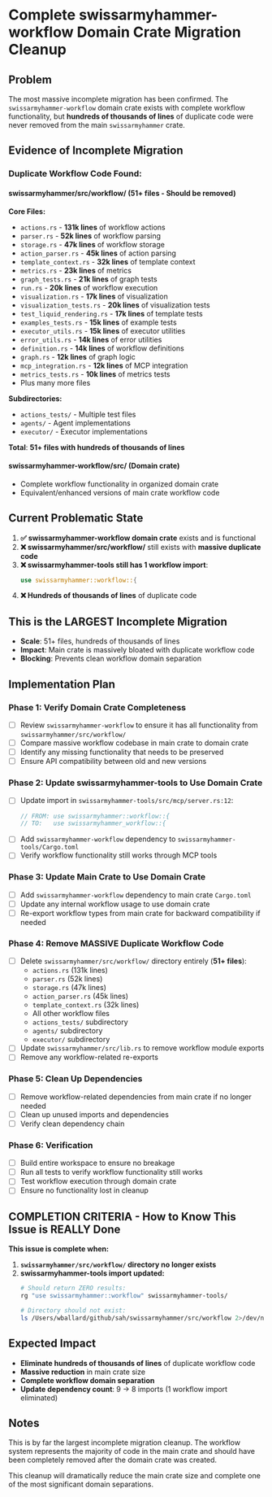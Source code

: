 # Complete swissarmyhammer-workflow Domain Crate Migration Cleanup

## Problem
The most massive incomplete migration has been confirmed. The `swissarmyhammer-workflow` domain crate exists with complete workflow functionality, but **hundreds of thousands of lines** of duplicate code were never removed from the main `swissarmyhammer` crate.

## Evidence of Incomplete Migration

### **Duplicate Workflow Code Found:**

#### **swissarmyhammer/src/workflow/** (51+ files - Should be removed)
**Core Files:**
- `actions.rs` - **131k lines** of workflow actions
- `parser.rs` - **52k lines** of workflow parsing  
- `storage.rs` - **47k lines** of workflow storage
- `action_parser.rs` - **45k lines** of action parsing
- `template_context.rs` - **32k lines** of template context
- `metrics.rs` - **23k lines** of metrics
- `graph_tests.rs` - **21k lines** of graph tests
- `run.rs` - **20k lines** of workflow execution
- `visualization.rs` - **17k lines** of visualization
- `visualization_tests.rs` - **20k lines** of visualization tests
- `test_liquid_rendering.rs` - **17k lines** of template tests
- `examples_tests.rs` - **15k lines** of example tests
- `executor_utils.rs` - **15k lines** of executor utilities
- `error_utils.rs` - **14k lines** of error utilities
- `definition.rs` - **14k lines** of workflow definitions
- `graph.rs` - **12k lines** of graph logic
- `mcp_integration.rs` - **12k lines** of MCP integration
- `metrics_tests.rs` - **10k lines** of metrics tests
- Plus many more files

**Subdirectories:**
- `actions_tests/` - Multiple test files
- `agents/` - Agent implementations  
- `executor/` - Executor implementations

**Total**: **51+ files with hundreds of thousands of lines**

#### **swissarmyhammer-workflow/src/** (Domain crate)
- Complete workflow functionality in organized domain crate
- Equivalent/enhanced versions of main crate workflow code

## Current Problematic State
1. **✅ swissarmyhammer-workflow domain crate** exists and is functional
2. **❌ swissarmyhammer/src/workflow/** still exists with **massive duplicate code**
3. **❌ swissarmyhammer-tools still has 1 workflow import**:
   ```rust
   use swissarmyhammer::workflow::{
   ```
4. **❌ Hundreds of thousands of lines** of duplicate code

## This is the LARGEST Incomplete Migration
- **Scale**: 51+ files, hundreds of thousands of lines
- **Impact**: Main crate is massively bloated with duplicate workflow code
- **Blocking**: Prevents clean workflow domain separation

## Implementation Plan

### Phase 1: Verify Domain Crate Completeness
- [ ] Review `swissarmyhammer-workflow` to ensure it has all functionality from `swissarmyhammer/src/workflow/`
- [ ] Compare massive workflow codebase in main crate to domain crate
- [ ] Identify any missing functionality that needs to be preserved
- [ ] Ensure API compatibility between old and new versions

### Phase 2: Update swissarmyhammer-tools to Use Domain Crate  
- [ ] Update import in `swissarmyhammer-tools/src/mcp/server.rs:12`:
   ```rust
   // FROM: use swissarmyhammer::workflow::{
   // TO:   use swissarmyhammer_workflow::{
   ```
- [ ] Add `swissarmyhammer-workflow` dependency to `swissarmyhammer-tools/Cargo.toml`
- [ ] Verify workflow functionality still works through MCP tools

### Phase 3: Update Main Crate to Use Domain Crate
- [ ] Add `swissarmyhammer-workflow` dependency to main crate `Cargo.toml` 
- [ ] Update any internal workflow usage to use domain crate
- [ ] Re-export workflow types from main crate for backward compatibility if needed

### Phase 4: Remove MASSIVE Duplicate Workflow Code
- [ ] Delete `swissarmyhammer/src/workflow/` directory entirely (**51+ files**):
  - `actions.rs` (131k lines)
  - `parser.rs` (52k lines)
  - `storage.rs` (47k lines)  
  - `action_parser.rs` (45k lines)
  - `template_context.rs` (32k lines)
  - All other workflow files
  - `actions_tests/` subdirectory  
  - `agents/` subdirectory
  - `executor/` subdirectory
- [ ] Update `swissarmyhammer/src/lib.rs` to remove workflow module exports
- [ ] Remove any workflow-related re-exports

### Phase 5: Clean Up Dependencies
- [ ] Remove workflow-related dependencies from main crate if no longer needed
- [ ] Clean up unused imports and dependencies
- [ ] Verify clean dependency chain

### Phase 6: Verification
- [ ] Build entire workspace to ensure no breakage
- [ ] Run all tests to verify workflow functionality still works
- [ ] Test workflow execution through domain crate
- [ ] Ensure no functionality lost in cleanup

## COMPLETION CRITERIA - How to Know This Issue is REALLY Done

**This issue is complete when:**

1. **`swissarmyhammer/src/workflow/` directory no longer exists**
2. **swissarmyhammer-tools import updated:**
   ```bash
   # Should return ZERO results:
   rg "use swissarmyhammer::workflow" swissarmyhammer-tools/
   
   # Directory should not exist:
   ls /Users/wballard/github/sah/swissarmyhammer/src/workflow 2>/dev/null || echo "Directory removed successfully"
   ```

## Expected Impact
- **Eliminate hundreds of thousands of lines** of duplicate workflow code  
- **Massive reduction** in main crate size
- **Complete workflow domain separation**
- **Update dependency count**: 9 → 8 imports (1 workflow import eliminated)

## Notes
This is by far the largest incomplete migration cleanup. The workflow system represents the majority of code in the main crate and should have been completely removed after the domain crate was created.

This cleanup will dramatically reduce the main crate size and complete one of the most significant domain separations.